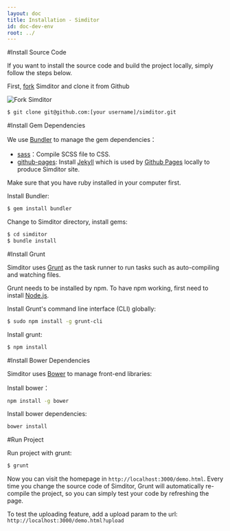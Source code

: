 ```yaml
---
layout: doc
title: Installation - Simditor
id: doc-dev-env
root: ../
---
```

#Install Source Code

If you want to install the source code and build the project locally, simply follow the steps below.

First, [fork](https://help.github.com/articles/fork-a-repo) Simditor and clone it from Github

![Fork Simditor](http://pic.yupoo.com/farthinker_v/DFeVxRCs/custom.jpg)

```bash
$ git clone git@github.com:[your username]/simditor.git
```


#Install Gem Dependencies

We use [Bundler](http://bundler.io/) to manage the gem dependencies：

* [sass](https://github.com/nex3/sass)：Compile SCSS file to CSS.
* [github-pages](https://github.com/github/pages-gem): Install [Jekyll](http://jekyllrb.com/) which is used by [Github Pages](https://pages.github.com/) locally to produce Simditor site.

Make sure that you have ruby installed in your computer first.

Install Bundler:

```bash
$ gem install bundler
```

Change to Simditor directory, install gems:

```bash
$ cd simditor
$ bundle install
```


#Install Grunt

Simditor uses [Grunt](http://gruntjs.com/) as the task runner to run tasks such as auto-compiling and watching files.

Grunt needs to be installed by npm. To have npm working, first need to install [Node.js](https://nodejs.org/).

Install Grunt's command line interface (CLI) globally:

```bash
$ sudo npm install -g grunt-cli
```

Install grunt:

```bash
$ npm install
```


#Install Bower Dependencies

Simditor uses [Bower](http://bower.io/) to manage front-end libraries:

Install bower：

```bash
npm install -g bower
```

Install bower dependencies:

```bash
bower install
```


#Run Project

Run project with grunt:

```bash
$ grunt
```

Now you can visit the homepage in `http://localhost:3000/demo.html`.
Every time you change the source code of Simditor, Grunt will automatically re-compile the project,
so you can simply test your code by refreshing the page.

To test the uploading feature, add a upload param to the url: `http://localhost:3000/demo.html?upload`

